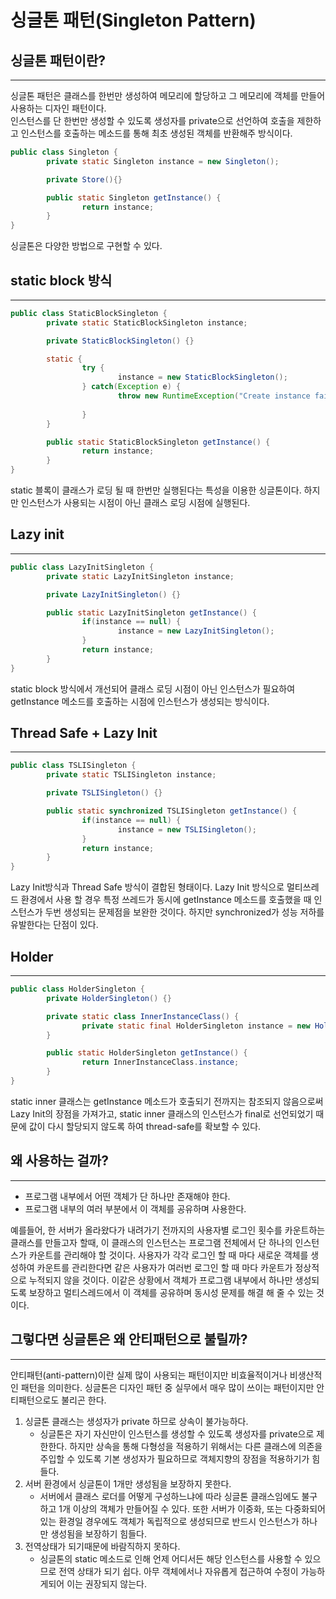 # 싱글톤 패턴(Singleton Pattern)

## 싱글톤 패턴이란?

---

싱글톤 패턴은 클래스를 한번만 생성하여 메모리에 할당하고 그 메모리에 객체를 만들어 사용하는 디자인 패턴이다.  
인스턴스를 단 한번만 생성할 수 있도록 생성자를 private으로 선언하여 호출을 제한하고 인스턴스를 호출하는 메소드를 통해 최초 생성된 객체를 반환해주 방식이다.

```java
public class Singleton {
		private static Singleton instance = new Singleton();

		private Store(){}

		public static Singleton getInstance() {
				return instance;
		}
}
```

싱글톤은 다양한 방법으로 구현할 수 있다.

## static block 방식

---

```java
public class StaticBlockSingleton {
		private static StaticBlockSingleton instance;

		private StaticBlockSingleton() {}

		static {
				try {
						instance = new StaticBlockSingleton();
				} catch(Exception e) {
						throw new RuntimeException("Create instance fail. err msg = "
																				 + e.getMessage());
				}
		}

		public static StaticBlockSingleton getInstance() {
				return instance;
		}
}
```

static 블록이 클래스가 로딩 될 때 한번만 실행된다는 특성을 이용한 싱글톤이다. 하지만 인스턴스가 사용되는 시점이 아닌 클래스 로딩 시점에 실행된다.

## Lazy init

---

```java
public class LazyInitSingleton {
		private static LazyInitSingleton instance;

		private LazyInitSingleton() {}

		public static LazyInitSingleton getInstance() {
				if(instance == null) {
						instance = new LazyInitSingleton();
				}
				return instance;
		}
}
```

static block 방식에서 개선되어 클래스 로딩 시점이 아닌 인스턴스가 필요하여 getInstance 메소드를 호출하는 시점에 인스턴스가 생성되는 방식이다.

## Thread Safe + Lazy Init

---

```java
public class TSLISingleton {
		private static TSLISingleton instance;

		private TSLISingleton() {}

		public static synchronized TSLISingleton getInstance() {
				if(instance == null) {
						instance = new TSLISingleton();
				}
				return instance;
		}
}
```

Lazy Init방식과 Thread Safe 방식이 결합된 형태이다. Lazy Init 방식으로 멀티쓰레드 환경에서 사용 할 경우 특정 쓰레드가 동시에 getInstance 메소드를 호출했을 때 인스턴스가 두번 생성되는 문제점을 보완한 것이다. 하지만 synchronized가 성능 저하를 유발한다는 단점이 있다.

## Holder

---

```java
public class HolderSingleton {
		private HolderSingleton() {}

		private static class InnerInstanceClass() {
				private static final HolderSingleton instance = new HolderSingleton();
		}

		public static HolderSingleton getInstance() {
				return InnerInstanceClass.instance;
		}
}
```

static inner 클래스는 getInstance 메소드가 호출되기 전까지는 참조되지 않음으로써 Lazy Init의 장점을 가져가고,  static inner 클래스의 인스턴스가 final로 선언되었기 때문에 값이 다시 할당되지 않도록 하여 thread-safe를 확보할 수 있다.

## 왜 사용하는 걸까?

---

- 프로그램 내부에서 어떤 객체가 단 하나만 존재해야 한다.
- 프로그램 내부의 여러 부분에서 이 객체를 공유하며 사용한다.

예를들어, 한 서버가 올라왔다가 내려가기 전까지의 사용자별 로그인 횟수를 카운트하는 클래스를 만들고자 할때, 이 클래스의 인스턴스는 프로그램 전체에서 단 하나의 인스턴스가 카운트를 관리해야 할 것이다. 사용자가 각각 로그인 할 때 마다 새로운 객체를 생성하여 카운트를 관리한다면 같은 사용자가 여러번 로그인 할 때 마다 카운트가 정상적으로 누적되지 않을 것이다. 이같은 상황에서 객체가 프로그램 내부에서 하나만 생성되도록 보장하고 멀티스레드에서 이 객체를 공유하며 동시성 문제를 해결 해 줄 수 있는 것이다.

## 그렇다면 싱글톤은 왜 안티패턴으로 불릴까?

---

안티패턴(anti-pattern)이란 실제 많이 사용되는 패턴이지만 비효율적이거나 비생산적인 패턴을 의미한다. 싱글톤은 디자인 패턴 중 실무에서 매우 많이 쓰이는 패턴이지만 안티패턴으로도 불리곤 한다.

1. 싱글톤 클래스는 생성자가 private 하므로 상속이 불가능하다.
    - 싱글톤은 자기 자신만이 인스턴스를 생성할 수 있도록 생성자를 private으로 제한한다. 하지만 상속을 통해 다형성을 적용하기 위해서는 다른 클래스에 의존을 주입할 수 있도록 기본 생성자가 필요하므로 객체지향의 장점을 적용하기가 힘들다.
2. 서버 환경에서 싱글톤이 1개만 생성됨을 보장하지 못한다.
    - 서버에서 클래스 로더를 어떻게 구성하느냐에 따라 싱글톤 클래스임에도 불구하고 1개 이상의 객체가 만들어질 수 있다. 또한 서버가 이중화, 또는 다중화되어있는 환경일 경우에도 객체가 독립적으로 생성되므로 반드시 인스턴스가 하나만 생성됨을 보장하기 힘들다.
3. 전역상태가 되기때문에 바람직하지 못하다.
    - 싱글톤의 static 메소드로 인해 언제 어디서든 해당 인스턴스를 사용할 수 있으므로 전역 상태가 되기 쉽다. 아무 객체에서나 자유롭게 접근하여 수정이 가능하게되어 이는 권장되지 않는다.
